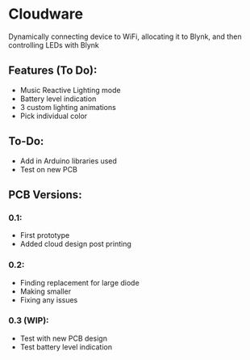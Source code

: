 # Cloudware
Dynamically connecting device to WiFi, allocating it to Blynk, and then controlling LEDs with Blynk

## Features (To Do):
- Music Reactive Lighting mode
- Battery level indication
- 3 custom lighting animations
- Pick individual color

## To-Do:
- Add in Arduino libraries used
- Test on new PCB

## PCB Versions:

### 0.1:

- First prototype
- Added cloud design post printing

### 0.2:

- Finding replacement for large diode
- Making smaller
- Fixing any issues

### 0.3 (WIP):
- Test with new PCB design
- Test battery level indication
